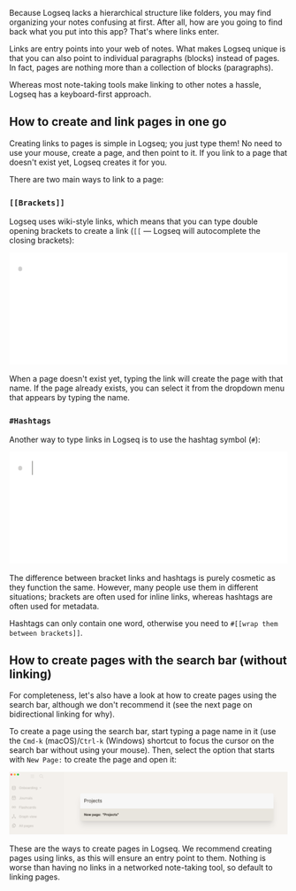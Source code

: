 Because Logseq lacks a hierarchical structure like folders, you may find organizing your notes confusing at first. After all, how are you going to find back what you put into this app? That's where links enter.

Links are entry points into your web of notes. What makes Logseq unique is that you can also point to individual paragraphs (blocks) instead of pages. In fact, pages are nothing more than a collection of blocks (paragraphs).

Whereas most note-taking tools make linking to other notes a hassle, Logseq has a keyboard-first approach.

## How to create and link pages in one go
Creating links to pages is simple in Logseq; you just type them! No need to use your mouse, create a page, and then point to it. If you link to a page that doesn't exist yet, Logseq creates it for you.

There are two main ways to link to a page:

### `[[Brackets]]`

Logseq uses wiki-style links, which means that you can type double opening brackets to create a link (`[[` — Logseq will autocomplete the closing brackets):

![create-page-brackets.gif](./assets/create-page-brackets_1641571530729_0.gif)

When a page doesn't exist yet, typing the link will create the page with that name. If the page already exists, you can select it from the dropdown menu that appears by typing the name.

### `#Hashtags`
Another way to type links in Logseq is to use the hashtag symbol (`#`):

![create-page-hashtag.gif](./assets/create-page-hashtag_1641571576887_0.gif)

The difference between bracket links and hashtags is purely cosmetic as they function the same. However, many people use them in different situations; brackets are often used for inline links, whereas hashtags are often used for metadata.

Hashtags can only contain one word, otherwise you need to `#[[wrap them between brackets]]`.

## How to create pages with the search bar (without linking)
For completeness, let's also have a look at how to create pages using the search bar, although we don't recommend it (see the next page on bidirectional linking for why).

To create a page using the search bar, start typing a page name in it (use the `Cmd-k` (macOS)/`Ctrl-k` (Windows) shortcut to focus the cursor on the search bar without using your mouse). Then, select the option that starts with `New Page:` to create the page and open it:

![new-page.png](./assets/new-page_1641571660386_0.png)

These are the ways to create pages in Logseq. We recommend creating pages using links, as this will ensure an entry point to them. Nothing is worse than having no links in a networked note-taking tool, so default to linking pages.
